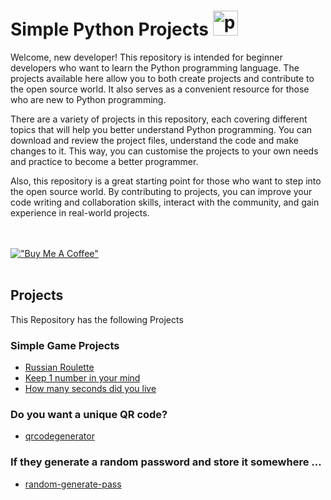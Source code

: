 # Simple Python Projects <a href="https://emoji.gg/emoji/1887_python"><img src="https://cdn3.emoji.gg/emojis/1887_python.png" width="40px" height="40px" alt="python"></a>


Welcome, new developer! This repository is intended for beginner developers who want to learn the Python programming language. The projects available here allow you to both create projects and contribute to the open source world. It also serves as a convenient resource for those who are new to Python programming.

There are a variety of projects in this repository, each covering different topics that will help you better understand Python programming. You can download and review the project files, understand the code and make changes to it. This way, you can customise the projects to your own needs and practice to become a better programmer.

Also, this repository is a great starting point for those who want to step into the open source world. By contributing to projects, you can improve your code writing and collaboration skills, interact with the community, and gain experience in real-world projects.

<br></br>
[!["Buy Me A Coffee"](https://www.buymeacoffee.com/assets/img/custom_images/orange_img.png)](https://www.buymeacoffee.com/MertErgun)
<br></br>
## Projects

This Repository has the following Projects


### Simple Game Projects 

- [Russian Roulette](https://github.com/Mert305/basic-python-projects/blob/main/projects/Russian%20Roulette/roulette.py)
- [Keep 1 number in your mind](https://github.com/Mert305/basic-python-projects/blob/main/projects/Keep%201%20number%20in%20your%20mind/number.py)
- [How many seconds did you live](https://github.com/Mert305/basic-python-projects/blob/main/projects/How%20many%20seconds%20did%20you%20live/secondsdidyoulive.py)

### Do you want a unique QR code?
- [qrcodegenerator](https://github.com/Mert305/basic-python-projects/blob/main/projects/qrcodegenerator/qrcodegenerator.py)

### If they generate a random password and store it somewhere ...
- [random-generate-pass](https://github.com/Mert305/basic-python-projects/blob/main/projects/random-generate-pass/random-generate-pass.py)

